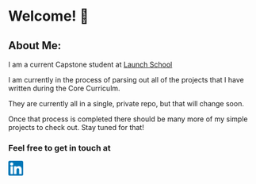 <h1> Welcome! 👋</h3> 

<section class='about'>
  <h2> About Me:</h2>
  <p>I am a current Capstone student at <a href='https://launchschool.com/pedagogy'>Launch School</a></p>
  <p>I am currently in the process of parsing out all of the projects that I have written during the Core Curriculm.</p>
  <p>They are currently all in a single, private repo, but that will change soon.</p>
  <p>Once that process is completed there should be many more of my simple projects to check out. Stay tuned for that!</p>
  
  
  <h3>Feel free to get in touch at</h3>
  <a href='https://www.linkedin.com/in/donald-redding-36a093234/'>
     <img align='left' src='https://github.com/donald-p-redding/donald-p-redding/blob/main/images/linkedin.png' width='30px'>
  </a>
</section>
